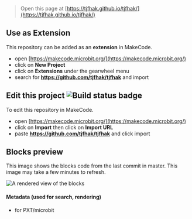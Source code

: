 
> Open this page at [https://tjfhak.github.io/tjfhak/](https://tjfhak.github.io/tjfhak/)

## Use as Extension

This repository can be added as an **extension** in MakeCode.

* open [https://makecode.microbit.org/](https://makecode.microbit.org/)
* click on **New Project**
* click on **Extensions** under the gearwheel menu
* search for **https://github.com/tjfhak/tjfhak** and import

## Edit this project ![Build status badge](https://github.com/tjfhak/tjfhak/workflows/MakeCode/badge.svg)

To edit this repository in MakeCode.

* open [https://makecode.microbit.org/](https://makecode.microbit.org/)
* click on **Import** then click on **Import URL**
* paste **https://github.com/tjfhak/tjfhak** and click import

## Blocks preview

This image shows the blocks code from the last commit in master.
This image may take a few minutes to refresh.

![A rendered view of the blocks](https://github.com/tjfhak/tjfhak/raw/master/.github/makecode/blocks.png)

#### Metadata (used for search, rendering)

* for PXT/microbit
<script src="https://makecode.com/gh-pages-embed.js"></script><script>makeCodeRender("{{ site.makecode.home_url }}", "{{ site.github.owner_name }}/{{ site.github.repository_name }}");</script>
